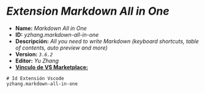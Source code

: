 <!-- Autor: Daniel Benjamin Perez Morales -->
<!-- GitHub: https://github.com/DanielPerezMoralesDev13 -->
<!-- Correo electrónico: danielperezdev@proton.me -->

# ***Extension Markdown All in One***

- **Name:** *Markdown All in One*
- **ID:** *yzhang.markdown-all-in-one*
- **Descripción:** *All you need to write Markdown (keyboard shortcuts, table of contents, auto preview and more)*
- **Version:** *`3.6.2`*
- **Editor:** *Yu Zhang*
- **[Vínculo de VS Marketplace:](https://marketplace.visualstudio.com/items?itemName=yzhang.markdown-all-in-one "https://marketplace.visualstudio.com/items?itemName=yzhang.markdown-all-in-one")**

```plaintext
# Id Extensión Vscode
yzhang.markdown-all-in-one
```
